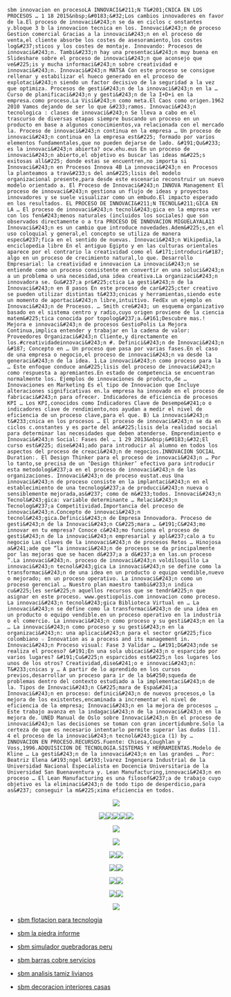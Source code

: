 
```
sbm innovacion en procesoLA INNOVACI&#211;N T&#201;CNICA EN LOS PROCESOS … 1 18 2015&nbsp;&#0183;&#32;Los cambios innovadores en favor de la.El proceso de innovaci&#243;n se da en ciclos c onstantes y.bloque 3 b la innovacion tecnica en los. Innovaci&#243;n de proceso Gestion comercial Gracias a la innovaci&#243;n en el proceso de venta,el cliente absorbe los costes de asesoramiento,los costes log&#237;sticos y los costes de montaje. Innovando: Procesos de innovaci&#243;n. Tambi&#233;n hay una presentaci&#243;n muy buena en Slideshare sobre el proceso de innovaci&#243;n que aconsejo que ve&#225;is y mucha informaci&#243;n sobre creatividad e innovaci&#243;n. Innovaci&#243;n MATSA Con este proceso se consigue rellenar y estabilizar el hueco generado en el proceso de explotaci&#243;n siendo un factor decisivo de la seguridad a la vez que optimiza. Procesos de gesti&#243;n de la innovaci&#243;n en la … Curso de planificaci&#243;n y gesti&#243;n de la I+D+i en la empresa.como proceso.La Visi&#243;n como meta.El Caos como origen.1962 2010 Vamos dejando de ser lo que &#233;ramos. Innovaci&#243;n tecnologica : clases de innovaci&#243;n Se lleva a cabo en el trascurso de diversas etapas siempre buscando un proceso en un producto en base a algunos conocimientos,va relacionada con el mercado la. Proceso de innovaci&#243;n continua en la empresa … Un proceso de innovaci&#243;n continua en la empresa est&#225; formado por varios elementos fundamentales,que no pueden dejarse de lado. &#191;Qu&#233; es la innovaci&#243;n abierta? ocw.ehu.eus En un proceso de innovaci&#243;n abierto,el objetivo es buscar las ideas m&#225;s exitosas all&#225; donde estas se encuentren,no importa si Innovaci&#243;n en Procesos Innova 4B La innovaci&#243;n en Procesos la planteamos a trav&#233;s del an&#225;lisis del modelo organizacional presente,para desde este escenario reconstruir un nuevo modelo orientado a. El Proceso de Innovaci&#243;n INNOVA Management El proceso de innovaci&#243;n gestiona un flujo de ideas y proyectos innovadores y se suele visualizar como un embudo.El impacto esperado en los resultados. EL PROCESO DE INNOVACI&#211;N TECNOL&#211;GICA EN LA … El proceso de innovaci&#243;n tecnol&#243;gica en la empresa ver con los fen&#243;menos naturales (incluidos los sociales) que son observados directamente o a tra PROCESO DE INNOVACION MIGUELAYALA13 Innovaci&#243;n es un cambio que introduce novedades.Adem&#225;s,en el uso coloquial y general,el concepto se utiliza de manera espec&#237;fica en el sentido de nuevas. Innovaci&#243;n Wikipedia,la enciclopedia libre En el antiguo Egipto y en las culturas orientales aparece por el contrario la creatividad como el &#171;introducir&#187; algo en un proceso de crecimiento natural,lo que. Desarrollo Empresarial: la creatividad e innovacion La innovaci&#243;n se entiende como un proceso consistente en convertir en una soluci&#243;n a un problema o una necesidad,una idea creativa.La organizaci&#243;n innovadora se. Gu&#237;a pr&#225;ctica La gesti&#243;n de la Innovaci&#243;n en 8 pasos En este proceso de car&#225;cter creativo se pueden utilizar distintas t&#233;cnicas y herramientas,siendo este un momento de aportaci&#243;n libre,intuitivo. FedEx un ejemplo en Innovaci&#243;n de Procesos. … Smith cre&#243; un esquema organizativo basado en el sistema centro y radio,cuyo origen proviene de la ciencia matem&#225;tica conocida por topolog&#237;a.&#161;Descubre mas.! Mejora e innovaci&#243;n de procesos GestioPolis La Mejora Continua,implica entender y trabajar en la cadena de valor: Proveedores Organizaci&#243;n Cliente,y directamente en los.#creatividadeinnovaci&#243;n #. Definici&#243;n de Innovaci&#243;n &#187; Concepto en … Un proceso que pasa por varias fases.En el caso de una empresa o negocio,el proceso de innovaci&#243;n va desde la generaci&#243;n de la idea. 1.La innovaci&#243;n como proceso para la … Este enfoque conduce an&#225;lisis del proceso de innovaci&#243;n como respuesta a apremiantes.En estado de competencia se encuentran normalmente los. Ejemplos de innovaciones de producto,de … Innovaciones en Marketing Es el tipo de Innovacion que Incluye alteraciones significativas en.la empresa ha innovado en el proceso de fabricaci&#243;n para ofrecer. Indicadores de eficiencia de procesos KPI … Los KPI,conocidos como Indicadores Clave de Desempe&#241;o o indicadores clave de rendimiento,nos ayudan a medir el nivel de eficiencia de un proceso clave,para el que. B) La innovaci&#243;n t&#233;cnica en los procesos … El proceso de innovaci&#243;n se da en ciclos c.onstantes y es parte del an&#225;lisis dela realidad social para determinar las necesidades que deben atenderse. Emprendimiento e Innovaci&#243;n Social: Fases del … 1 29 2013&nbsp;&#0183;&#32;El curso est&#225; dise&#241;ado para introducir al alumno en todos los aspectos del proceso de creaci&#243;n de negocios.INNOVACION SOCIAL Duration:. El Design Thinker para el proceso de innovaci&#243;n … Por lo tanto,se precisa de un ‘Design thinker’ efectivo para introducir esta metodolog&#237;a en el proceso de innovaci&#243;n de las organizaciones. Innovaci&#243;n de proceso eustat.eus Una innovaci&#243;n de proceso consiste en la implantaci&#243;n en el establecimiento de una tecnolog&#237;a de producci&#243;n nueva o sensiblemente mejorada,as&#237; como de m&#233;todos. Innovaci&#243;n Tecnol&#243;gica: variable determinante … Relaci&#243;n Tecnolog&#237;a Competitividad.Importancia del proceso de innovaci&#243;n.Concepto de innovaci&#243;n tecnol&#243;gica.Definici&#243;n de Empresa Innovadora. Proceso de gesti&#243;n de la Innovaci&#243;n C&#225;mara … &#191;C&#243;mo innovar en tu empresa? Conoce c&#243;mo funciona el proceso de gesti&#243;n de la innovaci&#243;n empresarial y apl&#237;calo a tu negocio Las claves de la innovaci&#243;n de procesos Retos … Hinojosa a&#241;ade que “la innovaci&#243;n de procesos se da principalmente por las mejoras que se hacen d&#237;a a d&#237;a en las.un proceso ”.La innovaci&#243;n. proceso de innovaci&#243;n voldiloquillo La innovaci&#243;n tecnol&#243;gica La innovaci&#243;n se define como la transformaci&#243;n de una idea en un producto o equipo vendible,nuevo o mejorado; en un proceso operativo. La innovaci&#243;n como un proceso gerencial … Nuestro plan maestro tambi&#233;n indica cu&#225;les ser&#225;n aquellos recursos que se tendr&#225;n que asignar en este proceso. www.gestiopolis.com innovacion como proceso. La innovaci&#243;n tecnol&#243;gica Biblioteca Virtual en … La innovaci&#243;n se define como la transformaci&#243;n de una idea en un producto o equipo vendible.en un proceso operativo en la industria o el comercio. La innovaci&#243;n como proceso y su gesti&#243;n en la … La innovaci&#243;n como proceso y su gesti&#243;n en la organizaci&#243;n: una aplicaci&#243;n para el sector gr&#225;fico colombiano ☆ Innovation as a process and its management in. Innovaci&#243;n Proceso visual: Fase 3 Validar … &#191;D&#243;nde se realiza el proceso? &#191;En una sola ubicaci&#243;n o esparcido por varios lugares? &#191;Cu&#225;n esparcidos est&#225;n los lugares los unos de los otros? Creatividad,dise&#241;o e innovaci&#243;n: T&#233;cnicas y … A partir de lo aprendido en los cursos previos,desarrollar un proceso para ir de la b&#250;squeda de problemas dentro del contexto estudiado a la implementaci&#243;n de la. Tipos de Innovaci&#243;n C&#225;mara de Espa&#241;a Innovaci&#243;n en proceso: definici&#243;n de nuevos procesos,o la mejora de los existentes,encaminada a incrementar el nivel de eficiencia de la empresa; Innovaci&#243;n en la mejora de procesos … Este trabajo avanza en la indagaci&#243;n de la innovaci&#243;n en la mejora de. UNED Manual de Oslo sobre Innovaci&#243;n En el proceso de innovaci&#243;n las decisiones se toman con gran incertidumbre.Solo la certeza de que es necesario intentarlo permite superar las dudas [1]. 4 el proceso de la innovaci&#243;n tecnol&#243;gica (1) by … INNOVACION EN PROCESO.RECURSOS.Fuente: Chiesa,Coughlan y Voss,1996.ADQUISICION DE TECNOLOGIA.SISTEMAS Y HERRAMIENTAS.Modelo de Kline … La gesti&#243;n de la innovaci&#243;n en las grandes … Por: Beatriz Elena &#193;ngel &#193;lvarez Ingeniera Industrial de la Universidad Nacional Especialista en Docencia Universitaria de la Universidad San Buenaventura y. Lean Manufacturing,innovaci&#243;n en proceso … El Lean Manufacturing es una filosof&#237;a de trabajo cuyo objetivo es la eliminaci&#243;n de todo tipo de desperdicio,para as&#237; conseguir la m&#225;xima eficiencia en todos. 
```

<div align="center">

<a href="https://es-crusher.shibang-china.com/github&k=sbm+innovacion+en+proceso"><img src="https://static.shibang-china.com/es/crusher/logo.jpg"></a>

<a href="https://es-crusher.shibang-china.com/github&k=sbm+innovacion+en+proceso"><img src="https://static.shibang-china.com/es/crusher/index.jpg"></a><a href="https://es-crusher.shibang-china.com/material.htmlgithub&k=sbm+innovacion+en+proceso"><img src="https://static.shibang-china.com/es/crusher/material.jpg"></a><a href="https://es-crusher.shibang-china.com/application.htmlgithub&k=sbm+innovacion+en+proceso"><img src="https://static.shibang-china.com/es/crusher/application.jpg"></a><a href="https://es-crusher.shibang-china.com/aboutus.htmlgithub&k=sbm+innovacion+en+proceso"><img src="https://static.shibang-china.com/es/crusher/aboutus.jpg"></a><a href="https://es-crusher.shibang-china.com/contact.htmlgithub&k=sbm+innovacion+en+proceso"><img src="https://static.shibang-china.com/es/crusher/contact.jpg"></a>

<a href="https://es-crusher.shibang-china.com/github&k=sbm+innovacion+en+proceso"><img src="https://static.shibang-china.com/es/crusher/banner.jpg"></a>

<a href="https://swt.shibang-china.com/github&k=sbm+innovacion+en+proceso"><img src="https://static.shibang-china.com/es/crusher/text.jpg"></a>

<a href="https://swt.shibang-china.com/github&k=sbm+innovacion+en+proceso"><img src="https://static.shibang-china.com/es/crusher/chat.jpg"></a><a href="https://es-crusher.shibang-china.com/contact.htmlgithub&k=sbm+innovacion+en+proceso"><img src="https://static.shibang-china.com/es/crusher/message.jpg"></a>

<a href="https://es-crusher.shibang-china.com/products/pe.htmlgithub&k=sbm+innovacion+en+proceso"><img src="https://static.shibang-china.com/es/crusher/pe.jpg"></a><a href="https://es-crusher.shibang-china.com/products/pf.htmlgithub&k=sbm+innovacion+en+proceso"><img src="https://static.shibang-china.com/es/crusher/pf.jpg"></a>

<a href="https://es-crusher.shibang-china.com/products/hpt.htmlgithub&k=sbm+innovacion+en+proceso"><img src="https://static.shibang-china.com/es/crusher/hpt.jpg"></a><a href="https://es-crusher.shibang-china.com/products/vsi.htmlgithub&k=sbm+innovacion+en+proceso"><img src="https://static.shibang-china.com/es/crusher/vsi.jpg"></a>

<a href="https://es-crusher.shibang-china.com/products/klv.htmlgithub&k=sbm+innovacion+en+proceso"><img src="https://static.shibang-china.com/es/crusher/klv.jpg"></a><a href="https://es-crusher.shibang-china.com/products/portable.htmlgithub&k=sbm+innovacion+en+proceso"><img src="https://static.shibang-china.com/es/crusher/portable.jpg"></a>

<a href="https://swt.shibang-china.com/github&k=sbm+innovacion+en+proceso"><img src="https://static.shibang-china.com/es/crusher/case.jpg"></a>

</div>


* [sbm flotacion para tecnologia](sbm%20flotacion%20para%20tecnologia.md)

* [sbm la piedra informe](sbm%20la%20piedra%20informe.md)

* [sbm simulador quebradoras peru](sbm%20simulador%20quebradoras%20peru.md)

* [sbm barras cobre servicios](sbm%20barras%20cobre%20servicios.md)

* [sbm analisis tamiz livianos](sbm%20analisis%20tamiz%20livianos.md)

* [sbm decoracion interiores casas](sbm%20decoracion%20interiores%20casas.md)